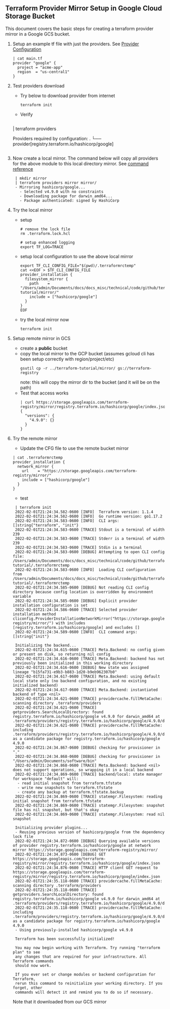 ## Terraform Provider Mirror Setup in Google Cloud Storage Bucket

This document covers the basic steps for creating a terraform provider mirror in a Google GCS bucket.

1. Setup an example tf file with just the providers. See [Provider Configuration](https://www.terraform.io/language/providers/configuration)
   ```
   | cat main.tf 
   provider "google" {
     project = "acme-app"
     region  = "us-central1"
   }
   ```
2. Test providers download
   * Try below to download provider from internet
     ```
     terraform init
     ```
   * Verify
     ```
	| terraform providers

	Providers required by configuration:
	.
	└── provider[registry.terraform.io/hashicorp/google]   
     ```
3. Now create a local mirror. The command below will copy all providers for the above module to this local directory mirror. See [command reference](https://www.terraform.io/cli/commands/providers/mirror)
   ```
    | mkdir mirror
	| terraform providers mirror mirror/
	- Mirroring hashicorp/google...
	  - Selected v4.9.0 with no constraints
	  - Downloading package for darwin_amd64...
	  - Package authenticated: signed by HashiCorp   
   ```
4. Try the local mirror 
   * setup
     ```
     # remove the lock file
     rm .terraform.lock.hcl 

     # setup enhanced logging
     export TF_LOG=TRACE
     ```
   * setup local configuration to use the above local mirror      
     ```
	 export TF_CLI_CONFIG_FILE="$(pwd)/.terraformrctemp"
	 cat <<EOF > $TF_CLI_CONFIG_FILE
	 provider_installation {
	   filesystem_mirror {
	     path    = "/Users/admin/Documents/docs/docs_misc/technical/code/github/terraform-tutorial/mirror/"
	     include = ["hashicorp/google"]
	   }
	 }
	 EOF     
     ```
   * try the local mirror now
     ```
     terraform init
     ```
5. Setup remote mirror in GCS
   * create a **public** bucket
   * copy the local mirror to the GCP bucket (assumes gcloud cli has been setup correctly with region/project/etc)
     ```
     gsutil cp -r ../terraform-tutorial/mirror/ gs://terraform-registry
     ```
     note: this will copy the mirror dir to the bucket (and it will be on the path)
   * Test that access works
     ```
     | curl https://storage.googleapis.com/terraform-registry/mirror/registry.terraform.io/hashicorp/google/index.json
	 {
	   "versions": {
	     "4.9.0": {}
	   }
	 }
     ```  
6. Try the remote mirror
    * Update the CFG file to use the remote bucket mirror
    ```
	| cat .terraformrctemp 
	provider_installation {
	  network_mirror {
	    url    = "https://storage.googleapis.com/terraform-registry/mirror/"
	    include = ["hashicorp/google"]
	  }
	}
    ```
   
   * test
   ```
	| terraform init
	2022-02-01T21:24:34.582-0600 [INFO]  Terraform version: 1.1.4
	2022-02-01T21:24:34.582-0600 [INFO]  Go runtime version: go1.17.2
	2022-02-01T21:24:34.583-0600 [INFO]  CLI args: []string{"terraform", "init"}
	2022-02-01T21:24:34.583-0600 [TRACE] Stdout is a terminal of width 239
	2022-02-01T21:24:34.583-0600 [TRACE] Stderr is a terminal of width 239
	2022-02-01T21:24:34.583-0600 [TRACE] Stdin is a terminal
	2022-02-01T21:24:34.583-0600 [DEBUG] Attempting to open CLI config file: /Users/admin/Documents/docs/docs_misc/technical/code/github/terraform-tutorial/.terraformrctemp
	2022-02-01T21:24:34.583-0600 [INFO]  Loading CLI configuration from /Users/admin/Documents/docs/docs_misc/technical/code/github/terraform-tutorial/.terraformrctemp
	2022-02-01T21:24:34.585-0600 [DEBUG] Not reading CLI config directory because config location is overridden by environment variable
	2022-02-01T21:24:34.585-0600 [DEBUG] Explicit provider installation configuration is set
	2022-02-01T21:24:34.586-0600 [TRACE] Selected provider installation method cliconfig.ProviderInstallationNetworkMirror("https://storage.googleapis.com/terraform-registry/mirror/") with includes [registry.terraform.io/hashicorp/google] and excludes []
	2022-02-01T21:24:34.589-0600 [INFO]  CLI command args: []string{"init"}

	Initializing the backend...
	2022-02-01T21:24:34.615-0600 [TRACE] Meta.Backend: no config given or present on disk, so returning nil config
	2022-02-01T21:24:34.616-0600 [TRACE] Meta.Backend: backend has not previously been initialized in this working directory
	2022-02-01T21:24:34.616-0600 [DEBUG] New state was assigned lineage "b15fa731-e9b3-b883-1d20-b9eb962307b0"
	2022-02-01T21:24:34.617-0600 [TRACE] Meta.Backend: using default local state only (no backend configuration, and no existing initialized backend)
	2022-02-01T21:24:34.617-0600 [TRACE] Meta.Backend: instantiated backend of type <nil>
	2022-02-01T21:24:34.621-0600 [TRACE] providercache.fillMetaCache: scanning directory .terraform/providers
	2022-02-01T21:24:34.621-0600 [TRACE] getproviders.SearchLocalDirectory: found registry.terraform.io/hashicorp/google v4.9.0 for darwin_amd64 at .terraform/providers/registry.terraform.io/hashicorp/google/4.9.0/darwin_amd64
	2022-02-01T21:24:34.621-0600 [TRACE] providercache.fillMetaCache: including .terraform/providers/registry.terraform.io/hashicorp/google/4.9.0/darwin_amd64 as a candidate package for registry.terraform.io/hashicorp/google 4.9.0
	2022-02-01T21:24:34.867-0600 [DEBUG] checking for provisioner in "."
	2022-02-01T21:24:34.868-0600 [DEBUG] checking for provisioner in "/Users/admin/Documents/software/bin"
	2022-02-01T21:24:34.868-0600 [TRACE] Meta.Backend: backend <nil> does not support operations, so wrapping it in a local backend
	2022-02-01T21:24:34.869-0600 [TRACE] backend/local: state manager for workspace "default" will:
	 - read initial snapshot from terraform.tfstate
	 - write new snapshots to terraform.tfstate
	 - create any backup at terraform.tfstate.backup
	2022-02-01T21:24:34.869-0600 [TRACE] statemgr.Filesystem: reading initial snapshot from terraform.tfstate
	2022-02-01T21:24:34.869-0600 [TRACE] statemgr.Filesystem: snapshot file has nil snapshot, but that's okay
	2022-02-01T21:24:34.869-0600 [TRACE] statemgr.Filesystem: read nil snapshot

	Initializing provider plugins...
	- Reusing previous version of hashicorp/google from the dependency lock file
	2022-02-01T21:24:34.872-0600 [DEBUG] Querying available versions of provider registry.terraform.io/hashicorp/google at network mirror https://storage.googleapis.com/terraform-registry/mirror/
	2022-02-01T21:24:34.873-0600 [DEBUG] GET https://storage.googleapis.com/terraform-registry/mirror/registry.terraform.io/hashicorp/google/index.json
	2022-02-01T21:24:34.876-0600 [TRACE] HTTP client GET request to https://storage.googleapis.com/terraform-registry/mirror/registry.terraform.io/hashicorp/google/index.json
	2022-02-01T21:24:35.118-0600 [TRACE] providercache.fillMetaCache: scanning directory .terraform/providers
	2022-02-01T21:24:35.118-0600 [TRACE] getproviders.SearchLocalDirectory: found registry.terraform.io/hashicorp/google v4.9.0 for darwin_amd64 at .terraform/providers/registry.terraform.io/hashicorp/google/4.9.0/darwin_amd64
	2022-02-01T21:24:35.118-0600 [TRACE] providercache.fillMetaCache: including .terraform/providers/registry.terraform.io/hashicorp/google/4.9.0/darwin_amd64 as a candidate package for registry.terraform.io/hashicorp/google 4.9.0
	- Using previously-installed hashicorp/google v4.9.0

	Terraform has been successfully initialized!

	You may now begin working with Terraform. Try running "terraform plan" to see
	any changes that are required for your infrastructure. All Terraform commands
	should now work.

	If you ever set or change modules or backend configuration for Terraform,
	rerun this command to reinitialize your working directory. If you forget, other
	commands will detect it and remind you to do so if necessary.   
   ```
   Note that it downloaded from our GCS mirror
